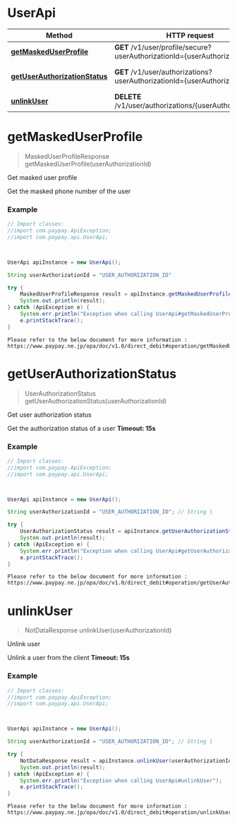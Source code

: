 # UserApi

Method | HTTP request | Description
------------- | ------------- | -------------
[**getMaskedUserProfile**](UserApi.md#getMaskedUserProfile) | **GET** /v1/user/profile/secure?userAuthorizationId&#x3D;{userAuthorizationId} | Get masked user profile
[**getUserAuthorizationStatus**](UserApi.md#getUserAuthorizationStatus) | **GET** /v1/user/authorizations?userAuthorizationId&#x3D;{userAuthorizationId} | Get user authorization status
[**unlinkUser**](UserApi.md#unlinkUser) | **DELETE** /v1/user/authorizations/{userAuthorizationId} | Unlink user


<a name="getMaskedUserProfile"></a>
# **getMaskedUserProfile**
> MaskedUserProfileResponse getMaskedUserProfile(userAuthorizationId)

Get masked user profile

Get the masked phone number of the user 

### Example
```java
// Import classes:
//import com.paypay.ApiException;
//import com.paypay.api.UserApi;



UserApi apiInstance = new UserApi();

String userAuthorizationId = "USER_AUTHORIZATION_ID"  

try {
    MaskedUserProfileResponse result = apiInstance.getMaskedUserProfile(userAuthorizationId);
    System.out.println(result);
} catch (ApiException e) {
    System.err.println("Exception when calling UserApi#getMaskedUserProfile");
    e.printStackTrace();
}
```
```
Please refer to the below document for more information :
https://www.paypay.ne.jp/opa/doc/v1.0/direct_debit#operation/getMaskedUserProfile
```

<a name="getUserAuthorizationStatus"></a>
# **getUserAuthorizationStatus**
> UserAuthorizationStatus getUserAuthorizationStatus(userAuthorizationId)

Get user authorization status

Get the authorization status of a user  **Timeout: 15s** 

### Example
```java
// Import classes:
//import com.paypay.ApiException;
//import com.paypay.api.UserApi;



UserApi apiInstance = new UserApi();

String userAuthorizationId = "USER_AUTHORIZATION_ID"; // String | 

try {
    UserAuthorizationStatus result = apiInstance.getUserAuthorizationStatus(userAuthorizationId);
    System.out.println(result);
} catch (ApiException e) {
    System.err.println("Exception when calling UserApi#getUserAuthorizationStatus");
    e.printStackTrace();
}
```

```
Please refer to the below document for more information :
https://www.paypay.ne.jp/opa/doc/v1.0/direct_debit#operation/getUserAuthorizationStatus
```

<a name="unlinkUser"></a>
# **unlinkUser**
> NotDataResponse unlinkUser(userAuthorizationId)

Unlink user

Unlink a user from the client  **Timeout: 15s** 

### Example
```java
// Import classes:
//import com.paypay.ApiException;
//import com.paypay.api.UserApi;



UserApi apiInstance = new UserApi();

String userAuthorizationId = "USER_AUTHORIZATION_ID"; // String | 

try {
    NotDataResponse result = apiInstance.unlinkUser(userAuthorizationId);
    System.out.println(result);
} catch (ApiException e) {
    System.err.println("Exception when calling UserApi#unlinkUser");
    e.printStackTrace();
}
```

```
Please refer to the below document for more information :
https://www.paypay.ne.jp/opa/doc/v1.0/direct_debit#operation/unlinkUser
```



